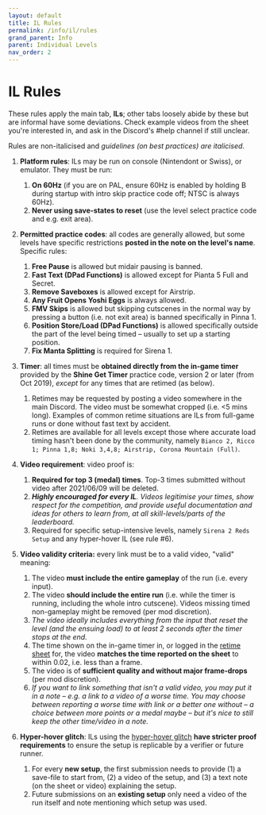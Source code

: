 ```yaml
---
layout: default
title: IL Rules
permalink: /info/il/rules
grand_parent: Info
parent: Individual Levels
nav_order: 2
---
```


# IL Rules
These rules apply the main tab, **ILs**; other tabs loosely abide by these but are informal have some deviations. Check example videos from the sheet you're interested in, and ask in the Discord's #help channel if still unclear.

Rules are non-italicised and *guidelines (on best practices) are italicised*.

1. **Platform rules**: ILs may be run on console (Nintendont or Swiss), or emulator. They must be run:
    1. **On 60Hz** (if you are on PAL, ensure 60Hz is enabled by holding B during startup with intro skip practice code off; NTSC is always 60Hz).
    2. **Never using save-states to reset** (use the level select practice code and e.g. exit area).

2. **Permitted practice codes**: all codes are generally allowed, but some levels have specific restrictions **posted in the note on the level's name**. Specific rules:
    1. **Free Pause** is allowed but midair pausing is banned.
    2. **Fast Text (DPad Functions)** is allowed except for Pianta 5 Full and Secret.
    3. **Remove Saveboxes** is allowed except for Airstrip.
    4. **Any Fruit Opens Yoshi Eggs** is always allowed.
    5. **FMV Skips** is allowed but skipping cutscenes in the normal way by pressing a button (i.e. not exit area) is banned specifically in Pinna 1.
    6. **Position Store/Load (DPad Functions)** is allowed specifically outside the part of the level being timed – usually to set up a starting position.
    7. **Fix Manta Splitting** is required for Sirena 1.

3. **Timer**: all times must be **obtained directly from the in-game timer** provided by the **Shine Get Timer** practice code, version 2 or later (from Oct 2019), *except* for any times that are retimed (as below).
    1. Retimes may be requested by posting a video somewhere in the main Discord. The video must be somewhat cropped (i.e. <5 mins long). Examples of common retime situations are ILs from full-game runs or done without fast text by accident.
    2. Retimes are available for all levels except those where accurate load timing hasn't been done by the community, namely `Bianco 2, Ricco 1; Pinna 1,8; Noki 3,4,8; Airstrip, Corona Mountain (Full)`.

4. **Video requirement**: video proof is:
    1. **Required for top 3 (medal) times**. Top-3 times submitted without video after 2021/06/09 will be deleted.
    2. ***Highly encouraged for every IL**. Videos legitimise your times, show respect for the competition, and provide useful documentation and ideas for others to learn from, at *all* skill-levels/parts of the leaderboard.*
    3. Required for specific setup-intensive levels, namely `Sirena 2 Reds Setup` and any hyper-hover IL (see rule #6).

5. **Video validity criteria:** every link must be to a valid video, "valid" meaning: 
    1. The video **must include the entire gameplay** of the run (i.e. every input).
    2. The video **should include the entire run** (i.e. while the timer is running, including the whole intro cutscene). Videos missing timed non-gameplay might be removed (per mod discretion).
    3. *The video ideally includes everything from the input that reset the level (and the ensuing load) to at least 2 seconds after the timer stops at the end.*
    4. The time shown on the in-game timer in, or logged in the [retime sheet](https://tiny.cc/smsilretimelog) for, the video **matches the time reported on the sheet** to within 0.02, i.e. less than a frame.
    5. The video is of **sufficient quality and without major frame-drops** (per mod discretion).
    6. *If you want to link something that isn't a valid video, you may put it in a note – e.g. a link to a video of a worse time. You may choose between reporting a worse time with link or a better one without – a choice between more points or a medal maybe – but it's nice to still keep the other time/video in a note.*

6. **Hyper-hover glitch**: ILs using the [hyper-hover glitch](https://clips.twitch.tv/StylishShakingTubersOSkomodo-5KdV2BXaPwASFPMF) **have stricter proof requirements** to ensure the setup is replicable by a verifier or future runner.
    1. For every **new setup**, the first submission needs to provide (1) a save-file to start from, (2) a video of the setup, and (3) a text note (on the sheet or video) explaining the setup.
    2. Future submissions on an **existing setup** only need a video of the run itself and note mentioning which setup was used.
